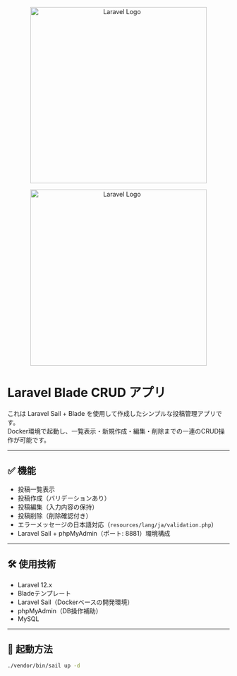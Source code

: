 <p align="center"><a href="https://laravel.com" target="_blank"><img src="https://raw.githubusercontent.com/laravel/art/master/logo-lockup/5%20SVG/2%20CMYK/1%20Full%20Color/laravel-logolockup-cmyk-red.svg" width="400" alt="Laravel Logo"></a></p>

<p align="center">
  <a href="https://laravel.com" target="_blank">
    <img src="https://raw.githubusercontent.com/laravel/art/master/logo-lockup/5%20SVG/2%20CMYK/1%20Full%20Color/laravel-logolockup-cmyk-red.svg" width="400" alt="Laravel Logo">
  </a>
</p>

# Laravel Blade CRUD アプリ

これは Laravel Sail + Blade を使用して作成したシンプルな投稿管理アプリです。  
Docker環境で起動し、一覧表示・新規作成・編集・削除までの一連のCRUD操作が可能です。

---

## ✅ 機能

- 投稿一覧表示
- 投稿作成（バリデーションあり）
- 投稿編集（入力内容の保持）
- 投稿削除（削除確認付き）
- エラーメッセージの日本語対応（`resources/lang/ja/validation.php`）
- Laravel Sail + phpMyAdmin（ポート: 8881）環境構成

---

## 🛠 使用技術

- Laravel 12.x
- Bladeテンプレート
- Laravel Sail（Dockerベースの開発環境）
- phpMyAdmin（DB操作補助）
- MySQL

---

## 🚀 起動方法

```bash
./vendor/bin/sail up -d
```
